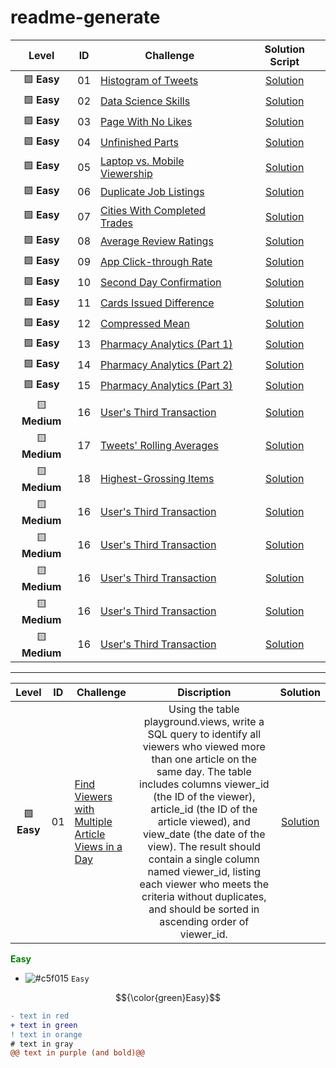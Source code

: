 # readme-generate
| Level| ID | Challenge | Solution Script |
|:------:|:------:|------------|:---------:|
|🟩 **Easy**| 01 | [Histogram of Tweets](https://datalemur.com/questions/sql-histogram-tweets) | [Solution](https://github.com/harshali-2001/SQL-DataLemure-Interview-Questions/blob/main/Histogram%20of%20Tweets.sql)
|🟩 **Easy**| 02 | [Data Science Skills](https://datalemur.com/questions/matching-skills) | [Solution](https://github.com/harshali-2001/SQL-DataLemure-Interview-Questions/blob/main/Data%20Science%20Skills.sql)
|🟩 **Easy**| 03 | [Page With No Likes](https://datalemur.com/questions/sql-page-with-no-likes) | [Solution](https://github.com/harshali-2001/SQL-DataLemure-Interview-Questions/blob/main/Page%20With%20No%20Likes.sql)
|🟩 **Easy** | 04 | [Unfinished Parts](https://datalemur.com/questions/tesla-unfinished-parts) | [Solution](https://github.com/harshali-2001/SQL-DataLemure-Interview-Questions/blob/main/Unfinished%20Parts.sql)
|🟩 **Easy** | 05 | [Laptop vs. Mobile Viewership](https://datalemur.com/questions/laptop-mobile-viewership) | [Solution](https://github.com/harshali-2001/SQL-DataLemure-Interview-Questions/blob/main/Laptop%20vs.%20Mobile%20Viewership.sql)
|🟩 **Easy** | 06 | [Duplicate Job Listings ](https://datalemur.com/questions/duplicate-job-listings) | [Solution](https://github.com/harshali-2001/SQL-DataLemure-Interview-Questions/blob/main/Duplicate%20Job%20Listings%20.sql)
|🟩 **Easy** | 07 | [Cities With Completed Trades ](https://datalemur.com/questions/completed-trades) | [Solution](https://github.com/harshali-2001/SQL-DataLemure-Interview-Questions/blob/main/Cities%20With%20Completed%20Trades.sql)
|🟩 **Easy** | 08 | [Average Review Ratings ](https://datalemur.com/questions/sql-avg-review-ratings) | [Solution](https://github.com/harshali-2001/SQL-DataLemure-Interview-Questions/blob/main/Average%20Review%20Ratings.sql)
|🟩 **Easy**| 09 | [App Click-through Rate ](https://datalemur.com/questions/click-through-rate) | [Solution](https://github.com/harshali-2001/SQL-DataLemure-Interview-Questions/blob/main/App%20Click-through%20Rate.sql)
|🟩 **Easy**| 10 | [Second Day Confirmation ](https://datalemur.com/questions/second-day-confirmation) | [Solution](https://github.com/harshali-2001/SQL-DataLemure-Interview-Questions/blob/main/Second%20Day%20Confirmation.sql)
|🟩 **Easy**| 11 | [Cards Issued Difference ](https://datalemur.com/questions/cards-issued-difference) | [Solution](https://github.com/harshali-2001/SQL-DataLemure-Interview-Questions/blob/main/Cards%20Issued%20Difference.sql)
|🟩 **Easy**| 12 | [Compressed Mean ](https://datalemur.com/questions/alibaba-compressed-mean) | [Solution](https://github.com/harshali-2001/SQL-DataLemure-Interview-Questions/blob/main/Compressed%20Mean.sql)
|🟩 **Easy**| 13 | [Pharmacy Analytics (Part 1)](https://datalemur.com/questions/top-profitable-drugs) | [Solution](https://github.com/harshali-2001/SQL-DataLemure-Interview-Questions/blob/main/Pharmacy%20Analytics%20(Part%201).sql)
|🟩 **Easy**| 14 | [Pharmacy Analytics (Part 2) ](https://datalemur.com/questions/non-profitable-drugs) | [Solution](https://github.com/harshali-2001/SQL-DataLemure-Interview-Questions/blob/main/Pharmacy%20Analytics%20(Part%202)%20.sql)
|🟩 **Easy**| 15 | [Pharmacy Analytics (Part 3)](https://datalemur.com/questions/total-drugs-sales) | [Solution](https://github.com/harshali-2001/SQL-DataLemure-Interview-Questions/blob/main/Pharmacy%20Analytics%20(Part%203).sql)
|🟨 **Medium**| 16 | [User's Third Transaction](https://datalemur.com/questions/sql-third-transaction) | [Solution](hhttps://github.com/harshali-2001/SQL-DataLemure-Interview-Questions/blob/main/User's%20Third%20Transaction.sql)
|🟨 **Medium**| 17 | [Tweets' Rolling Averages](https://datalemur.com/questions/rolling-average-tweets) | [Solution](https://github.com/harshali-2001/SQL-DataLemure-Interview-Questions/blob/main/Tweets'%20Rolling%20Averages.sql)
|🟨 **Medium**| 18 | [Highest-Grossing Items](https://datalemur.com/questions/sql-highest-grossing) | [Solution](https://github.com/harshali-2001/SQL-DataLemure-Interview-Questions/blob/main/Highest-Grossing%20Items.sql)
|🟨 **Medium**| 16 | [User's Third Transaction](https://datalemur.com/questions/sql-third-transaction) | [Solution](hhttps://github.com/harshali-2001/SQL-DataLemure-Interview-Questions/blob/main/User's%20Third%20Transaction.sql)
|🟨 **Medium**| 16 | [User's Third Transaction](https://datalemur.com/questions/sql-third-transaction) | [Solution](hhttps://github.com/harshali-2001/SQL-DataLemure-Interview-Questions/blob/main/User's%20Third%20Transaction.sql)
|🟨 **Medium**| 16 | [User's Third Transaction](https://datalemur.com/questions/sql-third-transaction) | [Solution](hhttps://github.com/harshali-2001/SQL-DataLemure-Interview-Questions/blob/main/User's%20Third%20Transaction.sql)
|🟨 **Medium**| 16 | [User's Third Transaction](https://datalemur.com/questions/sql-third-transaction) | [Solution](hhttps://github.com/harshali-2001/SQL-DataLemure-Interview-Questions/blob/main/User's%20Third%20Transaction.sql)
|🟨 **Medium**| 16 | [User's Third Transaction](https://datalemur.com/questions/sql-third-transaction) | [Solution](hhttps://github.com/harshali-2001/SQL-DataLemure-Interview-Questions/blob/main/User's%20Third%20Transaction.sql)



***


| Level| ID | Challenge | Discription | Solution |
|:------:|:------:|------------|:---------:|:---------:|
|🟩 **Easy**| 01 | [Find Viewers with Multiple Article Views in a Day](https://www.dataexpert.io/question/find-multiple-article-viewers) |Using the table playground.views, write a SQL query to identify all viewers who viewed more than one article on the same day. The table includes columns viewer_id (the ID of the viewer), article_id (the ID of the article viewed), and view_date (the date of the view). The result should contain a single column named viewer_id, listing each viewer who meets the criteria without duplicates, and should be sorted in ascending order of viewer_id.| [Solution](https://github.com/harshali-2001/Data-Engineer-SQL-Questions-by-dataexpert.io/blob/main/Easy/Find%20Viewers%20with%20Multiple%20Article%20Views%20in%20a%20Day.md)

**<span style="color:green">Easy</span>**

- ![#c5f015](https://placehold.co/15x15/c5f015/c5f015.png) `Easy`

$${\color{green}Easy}$$


```diff
- text in red
+ text in green
! text in orange
# text in gray
@@ text in purple (and bold)@@
```



